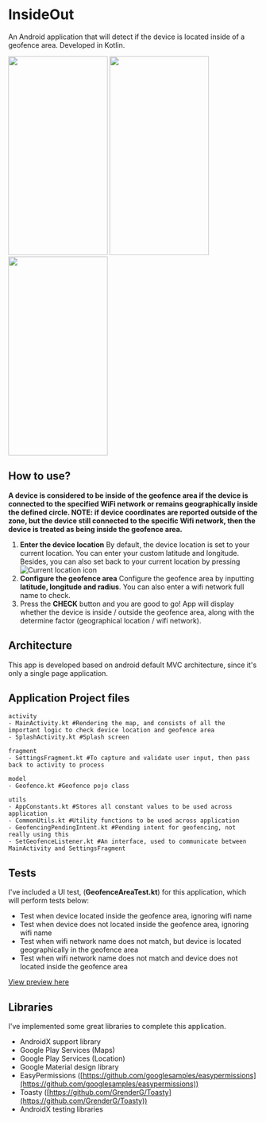 # InsideOut
An Android application that will detect if the device is located inside of a geofence area. Developed in Kotlin.

<img src="https://i.ibb.co/h2Z4GJN/screenshot-1563775509880.jpg" width="200" height="400"> <img src="https://i.ibb.co/2N3w31t/screenshot-1563775495401.jpg" width="200" height="400"> 
<img src="https://i.ibb.co/sCxJWmg/screenshot-1563775533432.jpg" width="200" height="400">

## How to use?
**A device is considered to be inside of the geofence area if the device is connected to the specified WiFi network or remains geographically inside the defined circle. 
NOTE: if device coordinates are reported outside of the zone, but the device still connected to the specific Wifi network, then the device is treated as being inside the geofence area.**
1. **Enter the device location**
	By default, the device location is set to your current location. You can enter your custom latitude and longitude. Besides, you can also set back to your current location by pressing ![Current location icon](https://picasaweb.google.com/113570045601075403944/6716366623707512433#6716366625687554354 "Current Location icon")
3. **Configure the geofence area**
Configure the geofence area by inputting **latitude, longitude and radius**. You can also enter a wifi network full name to check.
3. Press the **CHECK** button and you are good to go! App will display whether the device is inside / outside the geofence area, along with the determine factor (geographical location / wifi network).

## Architecture 
This app is developed based on android default MVC architecture, since it's only a single page application.
## Application Project files

	activity
	- MainActivity.kt #Rendering the map, and consists of all the important logic to check device location and geofence area
	- SplashActivity.kt #Splash screen
	
	fragment
	- SettingsFragment.kt #To capture and validate user input, then pass back to activity to process
	
	model
	- Geofence.kt #Geofence pojo class
	
	utils
	- AppConstants.kt #Stores all constant values to be used across application
	- CommonUtils.kt #Utility functions to be used across application
	- GeofencingPendingIntent.kt #Pending intent for geofencing, not really using this
	- SetGeofenceListener.kt #An interface, used to communicate between MainActivity and SettingsFragment

## Tests
I've included a UI test, (**GeofenceAreaTest.kt**) for this application, which will perform tests below:
 - Test when device located inside the geofence area, ignoring wifi name
 - Test when device does not located inside the geofence area, ignoring wifi name
 - Test when wifi network name does not match, but device is located geographically in the geofence area
 - Test when wifi network name does not match and device does not located inside the geofence area

[View preview here](https://i.ibb.co/4ZQ1qqh/insideout-uitest.gif)

## Libraries 

I've implemented some great libraries to complete this application.
- AndroidX support library
- Google Play Services (Maps)
- Google Play Services (Location)
- Google Material design library
- EasyPermissions ([https://github.com/googlesamples/easypermissions](https://github.com/googlesamples/easypermissions))
- Toasty ([https://github.com/GrenderG/Toasty](https://github.com/GrenderG/Toasty))
- AndroidX testing libraries 
   
